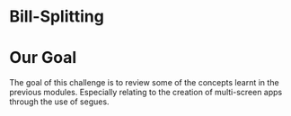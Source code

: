 # Bill-Splitting

# Our Goal

The goal of this challenge is to review some of the concepts learnt in the previous modules. Especially relating to the creation of multi-screen apps through the use of segues.
